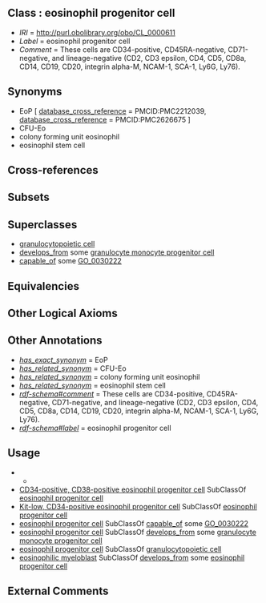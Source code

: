 
## Class : eosinophil progenitor cell

 * *IRI* = http://purl.obolibrary.org/obo/CL_0000611
 * *Label* = eosinophil progenitor cell
 * *Comment* = These cells are CD34-positive, CD45RA-negative, CD71-negative, and lineage-negative (CD2, CD3 epsilon, CD4, CD5, CD8a, CD14, CD19, CD20, integrin alpha-M, NCAM-1, SCA-1, Ly6G, Ly76).

## Synonyms

 * EoP [ [database_cross_reference](../../ef/oboInOwl#hasDbXref.md) = PMCID:PMC2212039, [database_cross_reference](../../ef/oboInOwl#hasDbXref.md) = PMCID:PMC2626675 ]
 * CFU-Eo
 * colony forming unit eosinophil
 * eosinophil stem cell

## Cross-references


## Subsets


## Superclasses

 * [granulocytopoietic cell](../../CL/91/CL_0002191.md)
 * [develops_from](../../RO/02/RO_0002202.md) some [granulocyte monocyte progenitor cell](../../CL/57/CL_0000557.md)
 * [capable_of](../../RO/15/RO_0002215.md) some [GO_0030222](../../GO/22/GO_0030222.md)

## Equivalencies


## Other Logical Axioms


## Other Annotations

 * *[has_exact_synonym](../../ym/oboInOwl#hasExactSynonym.md)* = EoP
 * *[has_related_synonym](../../ym/oboInOwl#hasRelatedSynonym.md)* = CFU-Eo
 * *[has_related_synonym](../../ym/oboInOwl#hasRelatedSynonym.md)* = colony forming unit eosinophil
 * *[has_related_synonym](../../ym/oboInOwl#hasRelatedSynonym.md)* = eosinophil stem cell
 * *[rdf-schema#comment](../../nt/rdf-schema#comment.md)* = These cells are CD34-positive, CD45RA-negative, CD71-negative, and lineage-negative (CD2, CD3 epsilon, CD4, CD5, CD8a, CD14, CD19, CD20, integrin alpha-M, NCAM-1, SCA-1, Ly6G, Ly76).
 * *[rdf-schema#label](../../el/rdf-schema#label.md)* = eosinophil progenitor cell

## Usage

 * -
 * [CD34-positive, CD38-positive eosinophil progenitor cell](../../CL/08/CL_0002008.md) SubClassOf [eosinophil progenitor cell](../../CL/11/CL_0000611.md)
 * [Kit-low, CD34-positive eosinophil progenitor cell](../../CL/07/CL_0002007.md) SubClassOf [eosinophil progenitor cell](../../CL/11/CL_0000611.md)
 * [eosinophil progenitor cell](../../CL/11/CL_0000611.md) SubClassOf [capable_of](../../RO/15/RO_0002215.md) some [GO_0030222](../../GO/22/GO_0030222.md)
 * [eosinophil progenitor cell](../../CL/11/CL_0000611.md) SubClassOf [develops_from](../../RO/02/RO_0002202.md) some [granulocyte monocyte progenitor cell](../../CL/57/CL_0000557.md)
 * [eosinophil progenitor cell](../../CL/11/CL_0000611.md) SubClassOf [granulocytopoietic cell](../../CL/91/CL_0002191.md)
 * [eosinophilic myeloblast](../../CL/32/CL_0000832.md) SubClassOf [develops_from](../../RO/02/RO_0002202.md) some [eosinophil progenitor cell](../../CL/11/CL_0000611.md)

## External Comments

